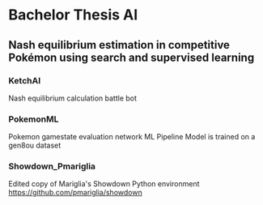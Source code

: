 # Bachelor Thesis AI 
## Nash equilibrium estimation in competitive Pokémon using search and supervised learning

### KetchAI
Nash equilibrium calculation battle bot

### PokemonML
Pokemon gamestate evaluation network ML Pipeline
Model is trained on a gen8ou dataset

### Showdown_Pmariglia
Edited copy of Mariglia's Showdown Python environment 
https://github.com/pmariglia/showdown
